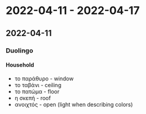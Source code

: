 # 2022-04-11 - 2022-04-17

## 2022-04-11

### Duolingo

#### Household

* το παράθυρο - window
* το ταβάνι - ceiling
* το πατώμα - floor
* η σκεπή - roof
* ανοιχτός - open (light when describing colors)
